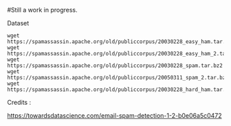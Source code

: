 #Still a work in progress.


Dataset

```
wget https://spamassassin.apache.org/old/publiccorpus/20030228_easy_ham.tar.bz2
wget https://spamassassin.apache.org/old/publiccorpus/20030228_easy_ham_2.tar.bz2
wget https://spamassassin.apache.org/old/publiccorpus/20030228_spam.tar.bz2
wget https://spamassassin.apache.org/old/publiccorpus/20050311_spam_2.tar.bz2
wget https://spamassassin.apache.org/old/publiccorpus/20030228_hard_ham.tar.bz2
```


Credits :

https://towardsdatascience.com/email-spam-detection-1-2-b0e06a5c0472